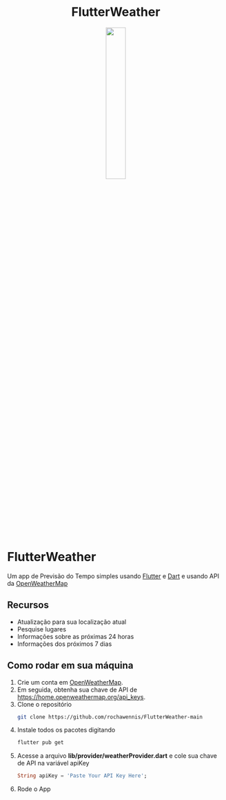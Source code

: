  <h1 align="center">FlutterWeather</h1>

<p align="center">
<img src="https://user-images.githubusercontent.com/47645762/158291606-b695cc6f-4786-4794-b92e-dcce12fdd032.png" width="30%"></img> 
 
</p>

# FlutterWeather

Um app de Previsão do Tempo simples usando [Flutter](https://flutter.dev/) e [Dart](https://dart.dev/) e usando API da [OpenWeatherMap](https://openweathermap.org/)

## Recursos
- Atualização para sua localização atual
- Pesquise lugares
- Informações sobre as próximas 24 horas
- Informações dos próximos 7 dias

## Como rodar em sua máquina
1. Crie um conta em [OpenWeatherMap](https://openweathermap.org/).
2. Em seguida, obtenha sua chave de API de https://home.openweathermap.org/api_keys.
3. Clone o repositório
   ```sh
   git clone https://github.com/rochawennis/FlutterWeather-main
   ```
4. Instale todos os pacotes digitando
   ```sh
   flutter pub get
   ```
5. Acesse a arquivo **lib/provider/weatherProvider.dart** e cole sua chave de API na variável apiKey
   ```dart
   String apiKey = 'Paste Your API Key Here';
   ```
6. Rode o App

